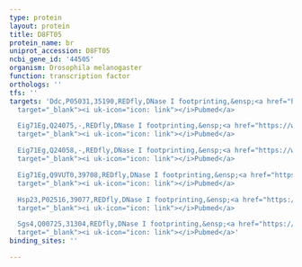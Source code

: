 ```yaml
---
type: protein
layout: protein
title: D8FT05
protein_name: br
uniprot_accession: D8FT05
ncbi_gene_id: '44505'
organism: Drosophila melanogaster
function: transcription factor
orthologs: ''
tfs: ''
targets: 'Ddc,P05031,35190,REDfly,DNase I footprinting,&ensp;<a href="https://www.ncbi.nlm.nih.gov/pubmed/?term=8582299%5Buid%5D+OR+12464428%5Buid%5D+OR+20965965%5Buid%5D"
  target="_blank"><i uk-icon="icon: link"></i>Pubmed</a>

  Eig71Eg,Q24075,-,REDfly,DNase I footprinting,&ensp;<a href="https://www.ncbi.nlm.nih.gov/pubmed/?term=8954742%5Buid%5D+OR+20965965%5Buid%5D"
  target="_blank"><i uk-icon="icon: link"></i>Pubmed</a>

  Eig71Eg,Q24058,-,REDfly,DNase I footprinting,&ensp;<a href="https://www.ncbi.nlm.nih.gov/pubmed/?term=8954742%5Buid%5D+OR+20965965%5Buid%5D"
  target="_blank"><i uk-icon="icon: link"></i>Pubmed</a>

  Eig71Eg,Q9VUT0,39708,REDfly,DNase I footprinting,&ensp;<a href="https://www.ncbi.nlm.nih.gov/pubmed/?term=8954742%5Buid%5D+OR+20965965%5Buid%5D"
  target="_blank"><i uk-icon="icon: link"></i>Pubmed</a>

  Hsp23,P02516,39077,REDfly,DNase I footprinting,&ensp;<a href="https://www.ncbi.nlm.nih.gov/pubmed/?term=11583936%5Buid%5D+OR+20965965%5Buid%5D"
  target="_blank"><i uk-icon="icon: link"></i>Pubmed</a>

  Sgs4,Q00725,31304,REDfly,DNase I footprinting,&ensp;<a href="https://www.ncbi.nlm.nih.gov/pubmed/?term=8062827%5Buid%5D+OR+20965965%5Buid%5D"
  target="_blank"><i uk-icon="icon: link"></i>Pubmed</a>'
binding_sites: ''

---
```

